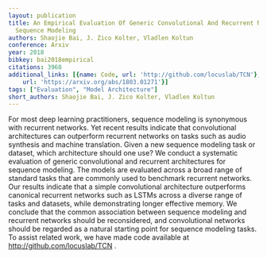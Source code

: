 ```yaml
---
layout: publication
title: An Empirical Evaluation Of Generic Convolutional And Recurrent Networks For
  Sequence Modeling
authors: Shaojie Bai, J. Zico Kolter, Vladlen Koltun
conference: Arxiv
year: 2018
bibkey: bai2018empirical
citations: 3968
additional_links: [{name: Code, url: 'http://github.com/locuslab/TCN'}, {name: Paper,
    url: 'https://arxiv.org/abs/1803.01271'}]
tags: ["Evaluation", "Model Architecture"]
short_authors: Shaojie Bai, J. Zico Kolter, Vladlen Koltun
---
```

For most deep learning practitioners, sequence modeling is synonymous with
recurrent networks. Yet recent results indicate that convolutional
architectures can outperform recurrent networks on tasks such as audio
synthesis and machine translation. Given a new sequence modeling task or
dataset, which architecture should one use? We conduct a systematic evaluation
of generic convolutional and recurrent architectures for sequence modeling. The
models are evaluated across a broad range of standard tasks that are commonly
used to benchmark recurrent networks. Our results indicate that a simple
convolutional architecture outperforms canonical recurrent networks such as
LSTMs across a diverse range of tasks and datasets, while demonstrating longer
effective memory. We conclude that the common association between sequence
modeling and recurrent networks should be reconsidered, and convolutional
networks should be regarded as a natural starting point for sequence modeling
tasks. To assist related work, we have made code available at
http://github.com/locuslab/TCN .
